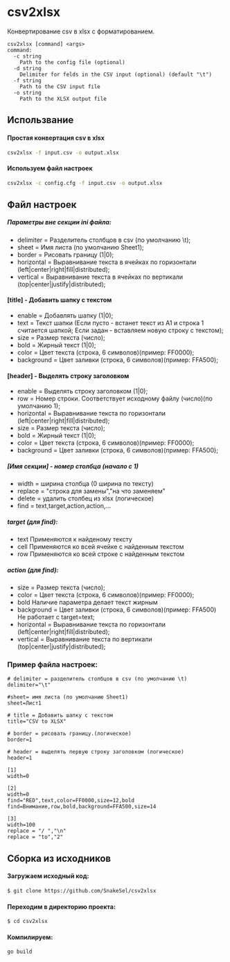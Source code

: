 # csv2xlsx

Конвертирование csv в xlsx с форматированием.

```
csv2xlsx [command] <args>
command:
  -c string
    Path to the config file (optional)
  -d string
    Delimiter for felds in the CSV input (optional) (default "\t")
  -f string
    Path to the CSV input file
  -o string
    Path to the XLSX output file
```
## Использвание
#### Простая конвертация csv в xlsx
```sh
csv2xlsx -f input.csv -o output.xlsx
```
#### Используем файл настроек
```sh
csv2xlsx -c config.cfg -f input.csv -o output.xlsx
```
## Файл настроек
##### Параметры вне секции ini файла:
 - delimiter = Разделитель столбцов в csv (по умолчанию \t);
 - sheet = Имя листа (по умолчанию Sheet1);
 - border = Рисовать границу (1|0);
 - horizontal = Выравнивание текста в ячейках по горизонтали (left|center|right|fill|distributed);
 - vertical = Выравнивание текста в ячейках по вертикали (top|center|justify|distributed);

#### [title] - Добавить шапку с текстом
 - enable = Добавлять шапку (1|0);
 - text = Текст шапки (Если пусто - встанет текст из A1 и строка 1 считается шапкой; Если задан - вставляем новую строку с текстом);
 - size = Размер текста (число);
 - bold = Жирный текст (1|0);
 - color = Цвет текста (строка, 6 символов)(пример: FF0000);
 - background = Цвет заливки (строка, 6 символов)(пример: FFA500);

#### [header] - Выделять строку заголовком
 - enable = Выделять строку заголовком (1|0);
 - row = Номер строки. Соответствует исходному файлу (число)(по умолчанию 1);
 - horizontal = Выравнивание текста по горизонтали (left|center|right|fill|distributed);
 - size = Размер текста (число);
 - bold = Жирный текст (1|0);
 - color = Цвет текста (строка, 6 символов)(пример: FF0000);
 - background = Цвет заливки (строка, 6 символов)(пример: FFA500);

##### [Имя секции] - номер столбца (начало с 1)
 - width = ширина столбца (0 ширина по тексту)
 - replace = "строка для замены","на что заменяем"
 - delete = удалить столбец из xlsx (логическое)
 - find = text,target,action,action,...
##### target (для find):
 - text Применяются к найденому тексту
 - cell Применяются ко всей ячейке с найденным текстом
 - row Применяются ко всей строке с найденным текстом
##### action (для find):
  - size = Размер текста (число);
  - color = Цвет текста (строка, 6 символов)(пример: FF0000);
  - bold Наличие параметра делает текст жирным
  - background = Цвет заливки (строка, 6 символов)(пример: FFA500) Не работает с target=text;
  - horizontal = Выравнивание текста по горизонтали (left|center|right|fill|distributed);
  - vertical = Выравнивание текста по вертикали (top|center|justify|distributed);

### Пример файла настроек:
```
# delimiter = разделитель столбцов в csv (по умолчанию \t)
delimiter="\t"

#sheet= имя листа (по умолчанию Sheet1)
sheet=Лист1

# title = Добавить шапку с текстом
title="CSV to XLSX"

# border = рисовать границу.(логическое)
border=1

# header = выделять первую строку заголовком (логическое)
header=1

[1]
width=0

[2]
width=0
find="RED",text,color=FF0000,size=12,bold
find=Внимание,row,bold,background=FFA500,size=14

[3]
width=100
replace = "/ ","\n"
replace = "to","2"
```

## Сборка из исходников
#### Загружаем исходный код:
```sh
$ git clone https://github.com/SnakeSel/csv2xlsx
```
#### Переходим в директорию проекта:
```sh
$ cd csv2xlsx
```
#### Компилируем:
```sh
go build
```
